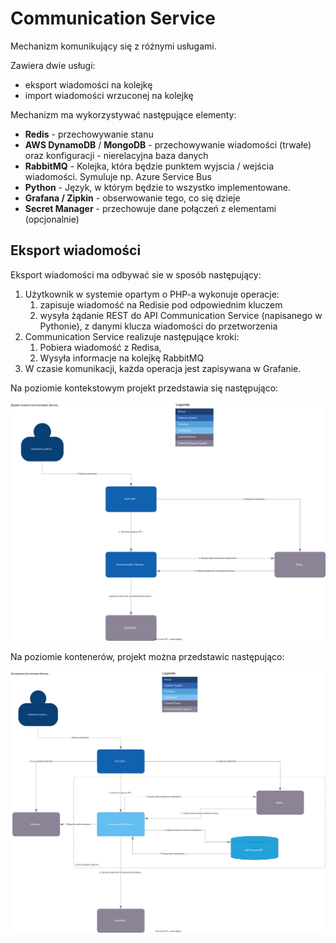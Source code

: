 # Communication Service

Mechanizm komunikujący się z różnymi usługami.

Zawiera dwie usługi:
- eksport wiadomości na kolejkę
- import wiadomości wrzuconej na kolejkę

Mechanizm ma wykorzystywać następujące elementy:

- **Redis** - przechowywanie stanu
- **AWS DynamoDB** / **MongoDB** - przechowywanie wiadomości (trwałe) oraz konfiguracji - nierelacyjna baza danych
- **RabbitMQ** - Kolejka, która będzie punktem wyjscia / wejścia wiadomości. Symuluje np. Azure Service Bus
- **Python** - Język, w którym będzie to wszystko implementowane.
- **Grafana / Zipkin** - obserwowanie tego, co się dzieje
- **Secret Manager** - przechowuje dane połączeń z elementami (opcjonalnie)

## Eksport wiadomości

Eksport wiadomości ma odbywać sie w sposób następujący:

1. Użytkownik w systemie opartym o PHP-a wykonuje operacje:
   1. zapisuje wiadomość na Redisie pod odpowiednim kluczem
   2. wysyła żądanie REST do API Communication Service (napisanego w Pythonie), z danymi klucza wiadomości do przetworzenia
2. Communication Service realizuje następujące kroki:
   1. Pobiera wiadomość z Redisa,
   2. Wysyła informacje na kolejkę RabbitMQ
3. W czasie komunikacji, każda operacja jest zapisywana w Grafanie.


Na poziomie kontekstowym projekt przedstawia się następująco:

![Eksport - diagram kontekstowy](_media/cs-export-context.svg)

Na poziomie kontenerów, projekt można przedstawic następująco:

![Eksport - diagram kontenerów](_media/cs-export-container.svg)


